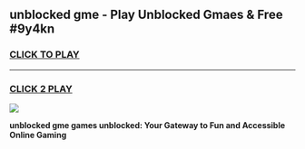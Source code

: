 
## unblocked gme - Play Unblocked Gmaes & Free #9y4kn
<h3>
<a href="https://news.freeplayer.one?title=unblocked_gme&ref=24F">CLICK TO PLAY</a></h3>
<hr>

<h3>
<a href="https://news.freeplayer.one?title=unblocked_gme&ref=24F">CLICK 2 PLAY</a>
  
</h3>

<a href="https://news.freeplayer.one?title=unblocked_gme&ref=24F/"><img src="https://clearcache.store/games.png"></a>


**unblocked gme games unblocked: Your Gateway to Fun and Accessible Online Gaming**
